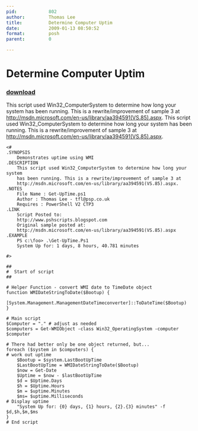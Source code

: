 ```yaml
---
pid:            802
author:         Thomas Lee
title:          Determine Computer Uptim
date:           2009-01-13 08:50:52
format:         posh
parent:         0

---
```


# Determine Computer Uptim

### [download](Scripts\802.ps1)

This script used Win32_ComputerSystem to determine how long your system has been running. This is a rewrite/improvement of sample 3 at http://msdn.microsoft.com/en-us/library/aa394591(VS.85).aspx. This script used Win32_ComputerSystem to determine how long your system
    has been running. This is a rewrite/improvement of sample 3 at
    http://msdn.microsoft.com/en-us/library/aa394591(VS.85).aspx. 

```posh
<#
.SYNOPSIS
    Demonstrates uptime using WMI 
.DESCRIPTION
    This script used Win32_ComputerSystem to determine how long your system
    has been running. This is a rewrite/improvement of sample 3 at
    http://msdn.microsoft.com/en-us/library/aa394591(VS.85).aspx. 
.NOTES
    File Name : Get-UpTime.ps1
    Author : Thomas Lee - tfl@psp.co.uk
    Requires : PowerShell V2 CTP3
.LINK
    Script Posted to: 
    http://www.pshscripts.blogspot.com
    Original sample posted at:
    http://msdn.microsoft.com/en-us/library/aa394591(VS.85).aspx
.EXAMPLE
    PS c:\foo> .\Get-UpTime.Ps1
    System Up for: 1 days, 8 hours, 40.781 minutes

#>

##
#  Start of script
##

# Helper Function - convert WMI date to TimeDate object
function WMIDateStringToDate($Bootup) {
	[System.Management.ManagementDateTimeconverter]::ToDateTime($Bootup)
}

# Main script
$Computer = "." # adjust as needed
$computers = Get-WMIObject -class Win32_OperatingSystem -computer $computer

# There had better only be one object returned, but...
foreach ($system in $computers) {
# work out uptime
	$Bootup = $system.LastBootUpTime
	$LastBootUpTime = WMIDateStringToDate($Bootup)
	$now = Get-Date
	$Uptime = $now - $lastBootUpTime
	$d = $Uptime.Days
	$h = $Uptime.Hours
	$m = $uptime.Minutes
	$ms= $uptime.Milliseconds
# Display uptime
	"System Up for: {0} days, {1} hours, {2}.{3} minutes" -f $d,$h,$m,$ms
} 
# End script
```
